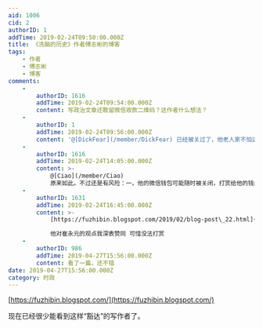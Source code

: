 ```yaml
---
aid: 1006
cid: 2
authorID: 1
addTime: 2019-02-24T09:50:00.000Z
title: 《洗脑的历史》作者傅志彬的博客
tags:
    - 作者
    - 傅志彬
    - 博客
comments:
    -
        authorID: 1616
        addTime: 2019-02-24T09:54:00.000Z
        content: 写政治文章还敢留微信收款二维码？这作者什么想法？
    -
        authorID: 1
        addTime: 2019-02-24T09:56:00.000Z
        content: '@[DickFear](/member/DickFear) 已经被关过了，他老人家不怕这了。'
    -
        authorID: 1616
        addTime: 2019-02-24T14:05:00.000Z
        content: >-
            @[Ciao](/member/Ciao)
            原来如此。不过还是有风险：一，他的微信钱包可能随时被关闭，打赏给他的钱未必会受到。二，谁微信打赏记录他有记录一清二楚。
    -
        authorID: 1631
        addTime: 2019-02-24T16:45:00.000Z
        content: >-
            [https://fuzhibin.blogspot.com/2019/02/blog-post\_22.html](https://fuzhibin.blogspot.com/2019/02/blog-post_22.html)  

            他对崔永元的观点我深表赞同 可惜没法打赏
    -
        authorID: 986
        addTime: 2019-04-27T15:56:00.000Z
        content: 看了一篇，还不错
date: 2019-04-27T15:56:00.000Z
category: 时政
---
```


[https://fuzhibin.blogspot.com/](https://fuzhibin.blogspot.com/)

现在已经很少能看到这样“豁达”的写作者了。
